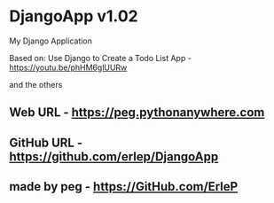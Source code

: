 # DjangoApp v1.02

My Django Application

Based on: Use Django to Create a Todo List App - https://youtu.be/phHM6glUURw

and the others

## Web URL -  https://peg.pythonanywhere.com
## GitHub URL - https://github.com/erlep/DjangoApp
## made by peg - https://GitHub.com/ErleP

